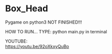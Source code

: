 # Box_Head
Pygame on python3
NOT FINISHED!!!

HOW TO RUN...
TYPE: python main.py in terminal 

YOUTUBE:  
https://youtu.be/92oXkxyQuBo


